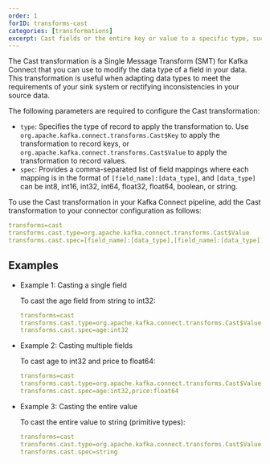 ```yaml
---
order: 1
forID: transforms-cast
categories: [transformations]
excerpt: Cast fields or the entire key or value to a specific type, such as forcing an integer field to a smaller width. Casting is supported from integers, floats, booleans, and strings to any other type, as well as from binary to string (Base64-encoded).
---
```


The Cast transformation is a Single Message Transform (SMT) for Kafka Connect that you can use to modify the data type of a field in your data. This transformation is useful when adapting data types to meet the requirements of your sink system or rectifying inconsistencies in your source data.

The following parameters are required to configure the Cast transformation:

- `type`: Specifies the type of record to apply the transformation to. Use `org.apache.kafka.connect.transforms.Cast$Key` to apply the transformation to record keys, or `org.apache.kafka.connect.transforms.Cast$Value`  to apply the transformation to record values.
- `spec`: Provides a comma-separated list of field mappings where each mapping is in the format of `[field_name]:[data_type]`, and `[data_type]` can be int8, int16, int32, int64, float32, float64, boolean, or string.

To use the Cast transformation in your Kafka Connect pipeline, add the Cast transformation to your connector configuration as follows:

```yaml
transforms=cast
transforms.cast.type=org.apache.kafka.connect.transforms.Cast$Value
transforms.cast.spec=[field_name]:[data_type],[field_name]:[data_type],...
```
## Examples
- Example 1: Casting a single field

	To cast the age field from string to int32:

	```yaml
	transforms=cast
	transforms.cast.type=org.apache.kafka.connect.transforms.Cast$Value
	transforms.cast.spec=age:int32
	```

- Example 2: Casting multiple fields

	To cast age to int32 and price to float64:

	```yaml
	transforms=cast
	transforms.cast.type=org.apache.kafka.connect.transforms.Cast$Value
	transforms.cast.spec=age:int32,price:float64
	```
- Example 3: Casting the entire value

	To cast the entire value to string (primitive types):

	```yaml
	transforms=cast
	transforms.cast.type=org.apache.kafka.connect.transforms.Cast$Value
	transforms.cast.spec=string
	```